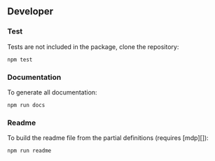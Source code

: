 ## Developer

### Test

Tests are not included in the package, clone the repository:

```
npm test
```

### Documentation

To generate all documentation:

```
npm run docs
```

### Readme

To build the readme file from the partial definitions (requires [mdp][]):

```
npm run readme
```
